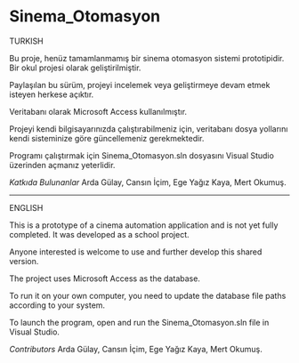 # Sinema_Otomasyon
TURKISH

Bu proje, henüz tamamlanmamış bir sinema otomasyon sistemi prototipidir.
Bir okul projesi olarak geliştirilmiştir.

Paylaşılan bu sürüm, projeyi incelemek veya geliştirmeye devam etmek isteyen herkese açıktır.

Veritabanı olarak Microsoft Access kullanılmıştır.

Projeyi kendi bilgisayarınızda çalıştırabilmeniz için, veritabanı dosya yollarını kendi sisteminize göre güncellemeniz gerekmektedir.

Programı çalıştırmak için Sinema_Otomasyon.sln dosyasını Visual Studio üzerinden açmanız yeterlidir.

*Katkıda Bulunanlar*
Arda Gülay,
Cansın İçim,
Ege Yağız Kaya,
Mert Okumuş.

--------------------------------------------------------------------------------------
ENGLISH

This is a prototype of a cinema automation application and is not yet fully completed.
It was developed as a school project.

Anyone interested is welcome to use and further develop this shared version.

The project uses Microsoft Access as the database.

To run it on your own computer, you need to update the database file paths according to your system.

To launch the program, open and run the Sinema_Otomasyon.sln file in Visual Studio.

*Contributors*
Arda Gülay,
Cansın İçim,
Ege Yağız Kaya,
Mert Okumuş.



